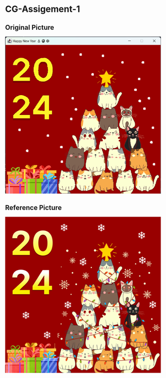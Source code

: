 # CG-Assigement-1

## Original Picture
<div style="display: flex; justify-content: space-around; align-items: center;">
  <div>
    <img src="https://github.com/jumpogpo/KMITL-CS-28/blob/master/Year2/Computer_Graphics_6014/Assignment1/output.png?raw=true" alt="output image" width="600" style="max-width:100%;">
  </div>
</div>

## Reference Picture
<div style="display: flex; justify-content: space-around; align-items: center;">
  <div>
    <img src="https://github.com/jumpogpo/KMITL-CS-28/blob/master/Year2/Computer_Graphics_6014/Assignment1/original.png?raw=true" alt="output image" width="600" style="max-width:100%;">
  </div>
</div>
